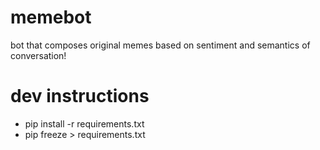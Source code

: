 # memebot
bot that composes original memes based on sentiment and semantics of conversation!

# dev instructions
- pip install -r requirements.txt
- pip freeze > requirements.txt
